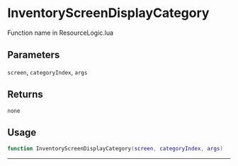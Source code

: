 # InventoryScreenDisplayCategory
Function name in ResourceLogic.lua
## Parameters
`screen`, `categoryIndex`, `args`
## Returns
`none`
## Usage
```lua
function InventoryScreenDisplayCategory(screen, categoryIndex, args)
```
---
